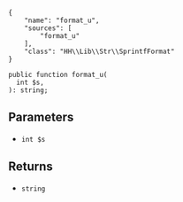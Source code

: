 ``` yamlmeta
{
    "name": "format_u",
    "sources": [
        "format_u"
    ],
    "class": "HH\\Lib\\Str\\SprintfFormat"
}
```




``` Hack
public function format_u(
  int $s,
): string;
```




## Parameters




+ ` int $s `




## Returns




* ` string `
<!-- HHAPIDOC -->
